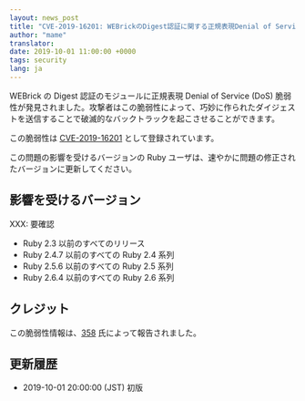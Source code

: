 ```yaml
---
layout: news_post
title: "CVE-2019-16201: WEBrickのDigest認証に関する正規表現Denial of Serviceの脆弱性"
author: "mame"
translator:
date: 2019-10-01 11:00:00 +0000
tags: security
lang: ja
---
```


WEBrick の Digest 認証のモジュールに正規表現 Denial of Service (DoS) 脆弱性が発見されました。攻撃者はこの脆弱性によって、巧妙に作られたダイジェストを送信することで破滅的なバックトラックを起こさせることができます。

この脆弱性は [CVE-2019-16201](https://cve.mitre.org/cgi-bin/cvename.cgi?name=CVE-2019-16201) として登録されています。

この問題の影響を受けるバージョンの Ruby ユーザは、速やかに問題の修正されたバージョンに更新してください。

## 影響を受けるバージョン

XXX: 要確認
* Ruby 2.3 以前のすべてのリリース
* Ruby 2.4.7 以前のすべての Ruby 2.4 系列
* Ruby 2.5.6 以前のすべての Ruby 2.5 系列
* Ruby 2.6.4 以前のすべての Ruby 2.6 系列

## クレジット

この脆弱性情報は、[358](https://hackerone.com/358) 氏によって報告されました。

## 更新履歴

* 2019-10-01 20:00:00 (JST) 初版
